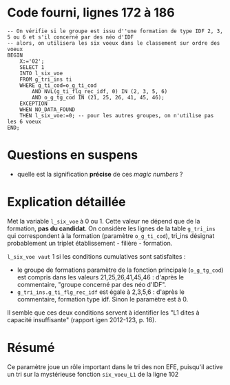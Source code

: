 # Code fourni, lignes 172 à 186
```
-- On vérifie si le groupe est issu d''une formation de type IDF 2, 3, 5 ou 6 et s'il concerné par des néo d'IDF
-- alors, on utilisera les six voeux dans le classement sur ordre des voeux
BEGIN
	Х:='02';
	SELECT 1
	INTO l_six_voe
	FROM g_tri_ins ti
	WHERE g_ti_cod=o_g_ti_cod
		AND NVL(g_ti_flg_rec_idf, 0) IN (2, 3, 5, 6)
		AND o_g_tg_cod IN (21, 25, 26, 41, 45, 46);
	EXCEPTION
	WHEN NO_DATA_FOUND
	THEN l_six_voe:=0; -- pour les autres groupes, on n'utilise pas les 6 voeux
END;
```
# Questions en suspens
* quelle est la signification **précise** de ces *magic numbers* ?

# Explication détaillée
Met la variable `l_six_voe` à 0 ou 1. Cette valeur ne dépend que de la formation, **pas du candidat**.
On considère les lignes de la table `g_tri_ins` qui correspondent à la formation (paramètre `o_g_ti_cod`), tri_ins désignat probablement un triplet établissement - filière - formation.

`l_six_voe vaut` 1 si les conditions cumulatives sont satisfaites :
* le groupe de formations paramètre de la fonction principale (`o_g_tg_cod`) est compris dans les valeurs 21,25,26,41,45,46 : d'après le commentaire, "groupe concerné par des néo d'IDF".
* `g_tri_ins.g_ti_flg_rec_idf` est égale à 2,3,5,6 : d'après le commentaire, formation type idf.
Sinon le paramètre est à 0.

Il semble que ces deux conditions servent à identifier les "L1 dites à capacité insuffisante" (rapport igen 2012-123, p. 16). 

# Résumé
Ce paramètre joue un rôle important dans le tri des non EFE, puisqu'il active un tri sur la mystérieuse fonction `six_voeu_L1` de la ligne 102